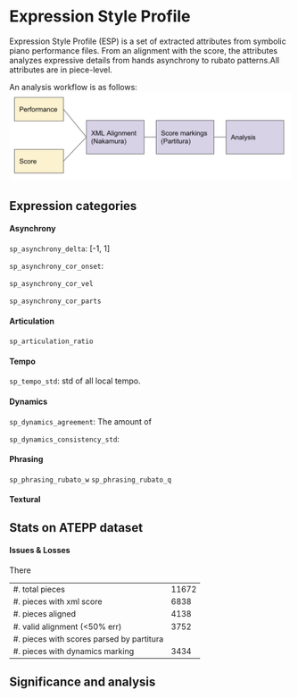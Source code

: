 # Expression Style Profile

Expression Style Profile (ESP) is a set of extracted attributes from symbolic piano performance files. From an alignment with the score, the attributes analyzes expressive details from hands asynchrony to rubato patterns.All attributes are in piece-level. 

An analysis workflow is as follows: 
![workflow](docs/workflow.png)

## Expression categories 

#### Asynchrony 
```sp_asynchrony_delta```: [-1, 1]

```sp_asynchrony_cor_onset```: 

```sp_asynchrony_cor_vel```

```sp_asynchrony_cor_parts```


#### Articulation
```sp_articulation_ratio```


#### Tempo 
```sp_tempo_std```: std of all local tempo.

#### Dynamics 
```sp_dynamics_agreement```: The amount of 

```sp_dynamics_consistency_std```: 

#### Phrasing 
```sp_phrasing_rubato_w```
```sp_phrasing_rubato_q```

#### Textural 

## Stats on ATEPP dataset

#### Issues & Losses 

There 

|  |  |
| ----------- | ----------- |
| #. total pieces                           |  11672 |
| #. pieces with xml score                  |  6838  |
| #. pieces aligned                         |  4138  |
| #. valid alignment (<50% err)             |  3752  |
| #. pieces with scores parsed by partitura |        |
| #. pieces with dynamics marking           |  3434  |

## Significance and analysis

